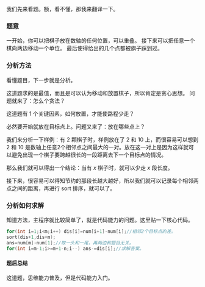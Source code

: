 我们先来看题。额，看不懂，那我来翻译一下。
### 题意
一开始，你可以把棋子放在数轴的任何位置，可以重叠。
接下来可以把任意一个棋向两边移动一个单位。
最后使得给出的几个点都被旗子踩到过。

### 分析方法
看懂题目，下一步就是分析。

这道题求的是最值，而且是可以认为移动和放置棋子，所以肯定是贪心思想。
问题就来了：怎么个贪法？

这道题有 1 个关键因素，如何放置，才能使路程少走？

必然要开始就放在目标点上。问题又来了：放在哪些点上？

我们来分析一下样例：有 $2$ 颗棋子时，样例放在了 $2$ 和 $10$ 上，而很容易可以想到 $2$ 和 $10$ 是数轴上任意2个相邻点之间最大的一对。放在这一对上是因为这样就可以避免出现一个棋子要跨越很长的一段距离去下一个目标点的情况。

那么我们就可以得出一个结论：当有 $x$ 棋子时，就可以少走 $x$ 段长度。

接下来，很容易可以得知节约的那段长越大越好，所以我们就可以记录每个相邻两点之间的距离，再进行 sort 排序，就可以了。

### 分析如何求解

知道方法，主程序就比较简单了，就是代码能力的问题。这里贴一下核心代码。

```cpp
for(int i=1;i<m;i++) dis[i]=num[i+1]-num[i];//相邻2个目标点的差。
sort(dis+1,dis+m);
ans=num[m]-num[1];//取一头和一尾，再两边和题目无关。
for(int i=m-1;i>=m+1-n;i--) ans-=dis[i];//求解答案。
```

#### 题后总结

这道题，思维能力普及，但是代码能力入门。